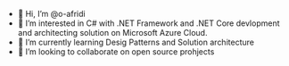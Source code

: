 - 👋 Hi, I’m @o-afridi
- 👀 I’m interested in C# with .NET Framework and .NET Core devlopment and architecting solution on Microsoft Azure Cloud.
- 🌱 I’m currently learning Desig Patterns and Solution architecture
- 💞️ I’m looking to collaborate on open source prohjects

<!---
o-afridi/o-afridi is a ✨ special ✨ repository because its `README.md` (this file) appears on your GitHub profile.
You can click the Preview link to take a look at your changes.
--->
